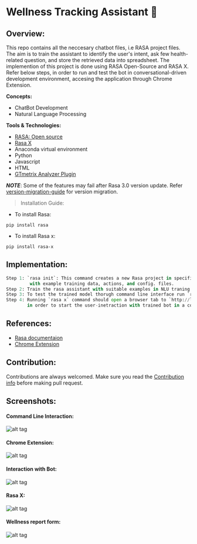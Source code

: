 # Wellness Tracking Assistant 🤖
## Overview:
This repo contains all the neccesary chatbot files, i.e RASA project files. The aim is to train the assistant to identify the user's intent, ask few health-related question, and store the retrieved data into spreadsheet. The implemention of this project is done using RASA Open-Source and RASA X. Refer below steps, in order to run and test the bot in conversational-driven development environment, accesing the application through Chrome Extension.

**Concepts:**
- ChatBot Development 
- Natural Language Processing

**Tools & Technologies:**
- [RASA: Open source](https://rasa.com/docs/rasa/)
- [Rasa X](https://rasa.com/rasa-x/)
- Anaconda virtual environment
- Python 
- Javascript
- HTML
- [GTmetrix Analyzer Plugin](https://chrome.google.com/webstore/detail/gtmetrix-analyzer-plugin/abacfkkedifakkocbillijlcfhfblgci?hl=en-US)

***NOTE***: 
Some of the features may fail after Rasa 3.0 version update.
Refer [version-migration-guide](https://rasa.com/docs/rasa/migration-guide/) for version migration.

> Installation Guide:
- To install Rasa:
```
pip install rasa
```
- To install Rasa x:
```
pip install rasa-x
```

## Implementation:
```Python
Step 1: `rasa init`: This command creates a new Rasa project in specified directory 
         with example training data, actions, and config. files.
Step 2: Train the rasa assistant with suitable examples in NLU traning data directory.
Step 3: To test the trained model thorugh command line interface run `rasa shell` in your terminal.
Step 4: Running `rasa x` command should open a browser tab to `http://localhost:5002/`,
        in order to start the user-inetraction with trained bot in a conversational-driven environment.
```

## References:
- [Rasa documentaion](https://rasa.com/docs/rasa/)
- [Chrome Extension](https://github.com/gauravpore/healthcare_rasa-bot/tree/master/Chrome%20extension)

## Contribution:
Contributions are always welcomed.
Make sure you read the [Contribution info](https://github.com/gauravpore/healthcare_rasa-bot/blob/master/contribution.md) before making pull request.
        
 ## Screenshots:
 #### Command Line Interaction:
![alt tag](https://user-images.githubusercontent.com/67472558/119008714-09849a80-b9b0-11eb-9448-b1ae2fac9496.JPG "Command Line Interaction")

#### Chrome Extension:
![alt tag](https://user-images.githubusercontent.com/67472558/119008708-08536d80-b9b0-11eb-8a67-0fe087c9d801.JPG "Chrome Extension")

#### Interaction with Bot:
![alt tag](https://user-images.githubusercontent.com/67472558/119255658-9dd24580-bbda-11eb-86ed-6fe5a385e43e.png "Rasa x")

#### Rasa X:
![alt tag](https://user-images.githubusercontent.com/67472558/119008719-0ab5c780-b9b0-11eb-8d75-4fc0ecd0c7e0.JPG "Rasa x")

#### Wellness report form:
![alt tag](https://user-images.githubusercontent.com/67472558/119017327-84ea4a00-b9b8-11eb-8e33-07faabc91535.png "Form")

        
        
